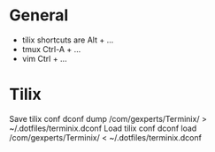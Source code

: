 # General
+ tilix shortcuts are Alt + ...
+ tmux Ctrl-A + ...
+ vim Ctrl + ...
# Tilix
Save tilix conf
dconf dump /com/gexperts/Terminix/ > ~/.dotfiles/terminix.dconf
Load tilix conf
dconf load /com/gexperts/Terminix/ < ~/.dotfiles/terminix.dconf

